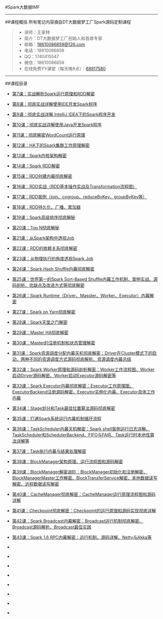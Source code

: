 #Spark大数据IMF

------

##课程概括 所有笔记内容摘自DT大数据梦工厂Spark源码定制课程
> *  讲师：王家林
> *  简介：DT大数据梦工厂创始人和首席专家.
> *  邮箱：18610086859@126.com
> *  电话：18610086859
> *  QQ：1740415547
> *  微信：18610086859
> * 在线免费YY课堂（每天晚8点）：[68917580](http://www.yy.com/68917580)

------

##课程目录

* [第7课：实战解析Spark运行原理和RDD解密](blog/0007.md)
* [第8课：彻底实战详解使用IDE开发Spark程序](blog/0008.md)
* [第9课：彻底实战详解 IntelliJ IDEA下的Spark程序开发](blog/0009.md)
* [第10课：彻底实战详解使用Java开发Spark程序](blog/0010.md)
* [第11课：彻底解密WordCount运行原理](blog/0011.md)
* [第12课：HA下的Spark集群工作原理解密](blog/0012.md)


* [第13课：Spark内核架构解密](blog/0013.md)
* [第14课：Spark RDD解密](blog/0014.md)
* [第15课：RDD创建内幕彻底解密](blog/0015.md)
* [第16课：RDD实战（RDD基本操作实战及Transformation流程图）](blog/0016.md)
* [第17课：RDD案例（join、cogroup、reduceByKey、groupByKey等）](blog/0017.md)
* [第18课：RDD持久化、广播、累加器](blog/0018.md)
* [第19课：Spark高级排序彻底解秘](blog/0019.md)
* [第20课：Top N彻底解秘](blog/0020.md)
* [第21课：从Spark架构中透视Job](blog/0021.md)
* [第22课：RDD的依赖关系彻底解密](blog/0022.md)
* [第23课：从物理执行的角度透视Spark Job](blog/0023.md)
* [第24课：Spark Hash Shuffle内幕彻底解密](blog/0024.md)
* [第25课：世界第一的Spark Sort-Based Shuffle内幕工作机制、案例实战、源码剖析、优缺点及改进方式等彻底解密](blog/0025.md)
* [第26课：Spark Runtime（Driver、Masster、Worker、Executor）内幕解密](blog/0026.md)
* [第27课：Spark on Yarn彻底解密](blog/0027.md)
* [第28课：Spark天堂之门解密](blog/0028.md)
* [第29课：Master HA彻底解密](blog/0029.md)
* [第30课：Master的注册机制和状态管理解密](blog/0030.md)
* [第31课：Spark资源调度分配内幕天机彻底解密：Driver在Cluster模式下的启动、两种不同的资源调度方式源码彻底解析、资源调度内幕总结](blog/0031.md)
* [第32课：Spark Worker原理和源码剖析解密：Worker工作流程图、Worker启动Driver源码解密、Worker启动Executor源码解密等](blog/0032.md)
* [第33课：Spark Executor内幕彻底解密：Executor工作原理图、ExecutorBackend注册源码解密、Executor实例化内幕、Executor具体工作内幕](blog/0033.md)
* [第34课：Stage划分和Task最佳位置算法源码彻底解密](blog/0034.md)
* [第35课：打通Spark系统运行内幕机制循环流程](blog/0035.md)
* [第36课：TaskScheduler内幕天机解密：Spark shell案例运行日志详解、TaskScheduler和SchedulerBackend、FIFO与FAIR、Task运行时本地性算法详解等](blog/0036.md)
* [第37课：Task执行内幕与结果处理解密](blog/0037.md)
* [第38课：BlockManager架构原理、运行流程图和源码解密](blog/0038.md)
* [第39课：BlockManager解密进阶：BlockManager初始化和注册解密、BlockManagerMaster工作解密、BlockTransferService解密、本地数据读写解密、远程数据读写解密](blog/0039.md)
* [第40课：CacheManager彻底解密：CacheManager运行原理流程图和源码详解](blog/0040.md)
* [第41课：Checkpoint彻底解密：Checkpoint的运行原理和源码实现彻底详解](blog/0041.md)
* [第42课：Spark Broadcast内幕解密：Broadcast运行机制彻底解密、Broadcast源码解析、Broadcast最佳实践](blog/0042.md)
* [第43课：Spark 1.6 RPC内幕解密：运行机制、源码详解、Netty与Akka等](blog/0043.md)
* [](blog/0044.md)
* [](blog/0045.md)
* [](blog/0046.md)
* [](blog/0047.md)
* [](blog/0048.md)
* [](blog/0049.md)
* [](blog/0050.md)
* [](blog/0051.md)


